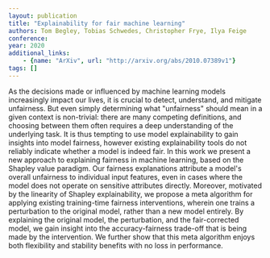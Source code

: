 ```yaml
---
layout: publication
title: "Explainability for fair machine learning"
authors: Tom Begley, Tobias Schwedes, Christopher Frye, Ilya Feige
conference: 
year: 2020
additional_links: 
    - {name: "ArXiv", url: "http://arxiv.org/abs/2010.07389v1"}
tags: []
---
```

As the decisions made or influenced by machine learning models increasingly
impact our lives, it is crucial to detect, understand, and mitigate unfairness.
But even simply determining what "unfairness" should mean in a given context is
non-trivial: there are many competing definitions, and choosing between them
often requires a deep understanding of the underlying task. It is thus tempting
to use model explainability to gain insights into model fairness, however
existing explainability tools do not reliably indicate whether a model is
indeed fair. In this work we present a new approach to explaining fairness in
machine learning, based on the Shapley value paradigm. Our fairness
explanations attribute a model's overall unfairness to individual input
features, even in cases where the model does not operate on sensitive
attributes directly. Moreover, motivated by the linearity of Shapley
explainability, we propose a meta algorithm for applying existing training-time
fairness interventions, wherein one trains a perturbation to the original
model, rather than a new model entirely. By explaining the original model, the
perturbation, and the fair-corrected model, we gain insight into the
accuracy-fairness trade-off that is being made by the intervention. We further
show that this meta algorithm enjoys both flexibility and stability benefits
with no loss in performance.